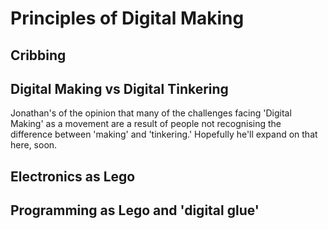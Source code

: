 # Principles of Digital Making

## Cribbing

## Digital Making vs Digital Tinkering

Jonathan's of the opinion that many of the challenges facing 'Digital Making' as a movement are a result of people not recognising the difference between 'making' and 'tinkering.' Hopefully he'll expand on that here, soon.

## Electronics as Lego

## Programming as Lego and 'digital glue'
